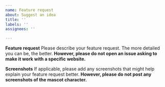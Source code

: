 ```yaml
---
name: Feature request
about: Suggest an idea
title: ''
labels: ''
assignees: ''

---
```


**Feature request**
Please describe your feature request. The more detailed you can be, the better.
**However, please do not open an issue asking to make it work with a specific website.**

**Screenshots**
If applicable, please add any screenshots that might help explain your feature request better.
**However, please do not post any screenshots of the mascot character.**
